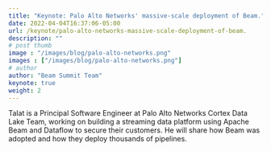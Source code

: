 ```yaml
---
title: "Keynote: Palo Alto Networks' massive-scale deployment of Beam."
date: 2022-04-04T16:37:06-05:00
url: /keynote/palo-alto-networks-massive-scale-deployment-of-beam.
description: ""
# post thumb
image : "/images/blog/palo-alto-networks.png"
images : ["/images/blog/palo-alto-networks.png"]
# author
author: "Beam Summit Team"
keynote: true
weight: 2
---
```


Talat is a Principal Software Engineer at Palo Alto Networks Cortex Data Lake Team, working on building a streaming data platform using Apache Beam and Dataflow to secure their customers. He will share how Beam was adopted and how they deploy thousands of pipelines.
